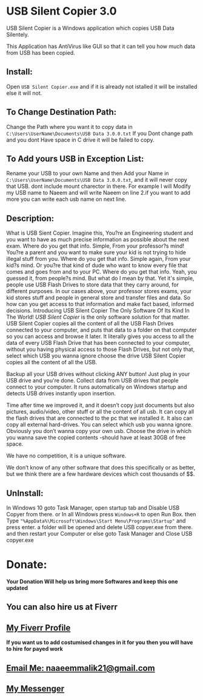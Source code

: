 # USB Silent Copier 3.0
USB Silent Copier is a Windows application which copies USB Data Silentely.

This Application has AntiVirus like GUI so that it can tell you how much data from USB has been copied.

## Install:
Open `USB Silent Copier.exe` and if it is already not istalled it will be installed else it will not.

## To Change Destination Path:
Change the Path where you want it to copy data in `C:\Users\UserName\Documents\USB Data 3.0.0.txt`
If you Dont change path and you dont Have space in C drive it will be failed to copy.

## To Add yours USB in Exception List:
Rename your USB to your own Name and then Add your Name in `C:\Users\UserName\Documents\USB Data 3.0.0.txt`, and it will never copy that USB. dont include mount charector in there. For example I will Modify my USB name to Naeem and will write Naeem on line 2.if you want to add more you can write each usb name on next line.

## Description:
What is USB Sient Copier. Imagine this, You?re an Engineering student and you want to have as much precise information as possible about the next exam. Where do you get that info. Simple, From your professor?s mind! You?re a parent and you want to make sure your kid is not trying to hide illegal stuff from you. Where do you get that info. Simple again, From your kid?s mind. Or you?re that kind of dude who want to know every file that comes and goes from and to your PC. Where do you get that info. Yeah, you guessed it, from people?s mind. But what do I mean by that. Yet it's simple, people use USB Flash Drives to store data that they carry around, for different purposes. In our cases above, your professor stores exams, your kid stores stuff and people in general store and transfer files and data. So how can you get access to that information and make fact based, informed decisions. Introducing USB Silent Copier The Only Software Of Its Kind In The World! *USB Silent Copier* is the only software solution for that matter. USB Silent Copier copies all the content of all the USB Flash Drives connected to your computer, and puts that data to a folder on that computer so you can access and browse it later. It literally gives you access to all the data of every USB Flash Drive that has been connected to your computer, without you having physical access to those Flash Drives, but not only that, select which USB you wanna ignore choose the drive
USB Silent Copier copies all the content of all the USB.

Backup all your USB drives without clicking ANY button! Just plug in your USB drive and you're done. Collect data from USB drives that people connect to your computer. It runs automatically on Windows startup and detects USB drives instantly upon insertion.

Time after time we improved it, and it doesn’t copy just documents but also pictures, audio/video, other stuff or all the content of all usb. It can copy all the flash drives that are connected to the pc that we installed it. It also can copy all external hard-drives. You can select which usb you wanna ignore. Obviously you don’t wanna copy your own usb. Choose the drive in which you wanna save the copied contents -should have at least 30GB of free space. 

We have no competition, it is a unique software.

We don’t know of any other software that does this specifically or as better, but we think there are a few hardware devices which cost thousands of $$.

## UnInstall:
In Windows 10 goto Task Manager, open startup tab and Disable USB Copyer from there.
or In all Windows press `Windows+R` to open Run Box. then Type `"%AppData%\Microsoft\Windows\Start Menu\Programs\Startup"`  and press enter. a folder will be opened and delete USB copyer.exe from there.
and then restart your Computer or else goto Task Manager and Close USB copyer.exe


# Donate:

**Your Donation Will help us bring more Softwares and keep this one updated**

## You can also hire us at Fiverr

## [My Fiverr Profile](https://www.fiverr.com/xtremerockx/)

**If you want us to add costumised changes in it for you then you will have to hire for payed work**

## [Email Me: naaeemmalik21@gmail.com](mailto:NaaeemMalik21@gmail.com)

## [My Messenger](https://M.me/NaaeemMalik)

